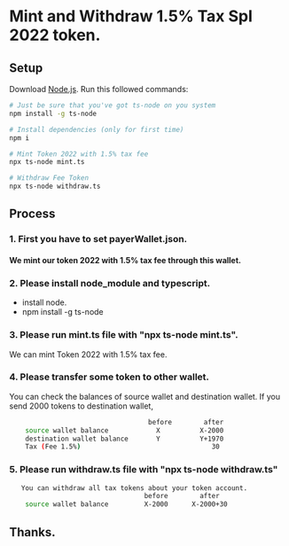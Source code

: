 # Mint and Withdraw 1.5% Tax Spl 2022 token.

## Setup
Download [Node.js](https://nodejs.org/en/download/).
Run this followed commands:

``` bash
# Just be sure that you've got ts-node on you system
npm install -g ts-node

# Install dependencies (only for first time)
npm i

# Mint Token 2022 with 1.5% tax fee
npx ts-node mint.ts

# Withdraw Fee Token
npx ts-node withdraw.ts
```
## Process
### 1. First you have to set payerWallet.json.
####   We mint our token 2022 with 1.5% tax fee through this wallet.
### 2. Please install node_module and typescript.
   - install node.
   - npm install -g ts-node
### 3. Please run mint.ts file with "npx ts-node mint.ts".
   We can mint Token 2022 with 1.5% tax fee.

### 4. Please transfer some token to other wallet.
   You can check the balances of source wallet and destination wallet.
   If you send 2000 tokens to destination wallet,
``` bash
      				               before        after
	source wallet balance        	 X          X-2000
    destination wallet balance       Y          Y+1970
    Tax (Fee 1.5%)                                 30
```
### 5. Please run withdraw.ts file with "npx ts-node withdraw.ts"
``` bash
   You can withdraw all tax tokens about your token account.
                                  before        after
    source wallet balance         X-2000      X-2000+30  
```

## Thanks.    
